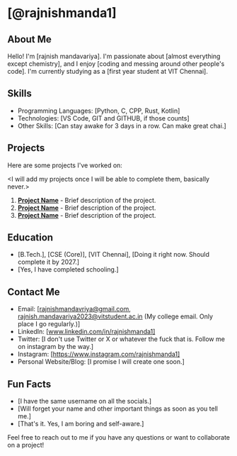 # [@rajnishmanda1]

## About Me

Hello! I'm [rajnish mandavariya]. I'm passionate about [almost everything except chemistry], and I enjoy [coding and messing around other people's code]. I'm currently studying as a [first year student at VIT Chennai].

## Skills

- Programming Languages: [Python, C, CPP, Rust, Kotlin]
- Technologies: [VS Code, GIT and GITHUB, if those counts]
- Other Skills: [Can stay awake for 3 days in a row. Can make great chai.]

## Projects

Here are some projects I've worked on:

<I will add my projects once I will be able to complete them, basically never.>

1. **[Project Name](link-to-project)** - Brief description of the project.
2. **[Project Name](link-to-project)** - Brief description of the project.
3. **[Project Name](link-to-project)** - Brief description of the project.

## Education

- [B.Tech.], [CSE (Core)], [VIT Chennai], [Doing it right now. Should complete it by 2027.]
- [Yes, I have completed schooling.]

## Contact Me

- Email: [rajnishmandavriya@gmail.com, rajnish.mandavariya2023@vitstudent.ac.in (My college email. Only place I go regularly.)]
- LinkedIn: [www.linkedin.com/in/rajnishmanda1]
- Twitter: [I don't use Twitter or X or whatever the fuck that is. Follow me on instagram by the way.]
- Instagram: [https://www.instagram.com/rajnishmanda1]
- Personal Website/Blog: [I promise I will create one soon.]

## Fun Facts

- [I have the same username on all the socials.]
- [Will forget your name and other important things as soon as you tell me.]
- [That's it. Yes, I am boring and self-aware.]

Feel free to reach out to me if you have any questions or want to collaborate on a project!
